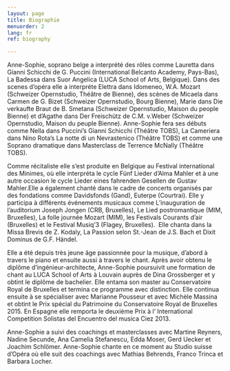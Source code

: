 ```yaml
---
layout: page
title: Biographie
menuorder: 2
lang: fr
ref: biography

---
```


Anne-Sophie, soprano belge a interprété des rôles comme Lauretta dans Gianni Schicchi de G. Puccini (International Belcanto Academy, Pays-Bas), La Badessa dans Suor Angelica (LUCA School of Arts, Belgique). Dans des scenes d’opéra elle a interpréte Elettra dans Idomeneo, W.A. Mozart (Schweizer Opernstudio, Théâtre de Bienne), des scènes de Micaela dans Carmen de G. Bizet (Schweizer Opernstudio, Bourg Bienne), Marie dans Die verkaufte Braut de B. Smetana (Schweizer Opernstudio, Maison du people Bienne) et d’Agathe dans Der Freischütz de C.M. v.Weber (Schweizer Opernstudio, Maison du peuple Bienne). Anne-Sophie fera ses débuts comme Nella dans Puccini’s Gianni Schicchi (Théâtre TOBS), La Cameriera dans Nino Rota’s La notte di un Nevrastenico (Théâtre TOBS) et comme une Soprano dramatique dans Masterclass de Terrence McNally (Théâtre TOBS).

Comme récitaliste elle s’est produite en Belgique au Festival international des Minimes, où elle interpréta le cycle Fünf Lieder d’Alma Mahler et à une autre occasion le cycle Lieder eines fahrenden Gesellen de Gustav Mahler.Elle a également chanté dans le cadre de concerts organisés par des fondations comme Davidsfonds (Gand), Euterpe (Courtrai). Elle y participa à différents événements musicaux comme L’inauguration de l’auditorium Joseph Jongen (CRB, Bruxelles), Le Lied postromantique (MIM, Bruxelles), La folle journée Mozart (MIM), les Festivals Courants d’air (Bruxelles) et le Festival Musiq’3 (Flagey, Bruxelles).  Elle chanta dans la Missa Brevis de Z. Kodaly, La Passion selon St.-Jean de J.S. Bach et Dixit Dominus de G.F. Händel.

Elle a été depuis très jeune âge passionnée pour la musique, d’abord à travers le piano et ensuite aussi à travers le chant. Après avoir obtenu le diplôme d’ingénieur-architecte, Anne-Sophie poursuivit une formation de chant au LUCA School of Arts à Louvain auprès de Dina Grossberger et y obtint le diplôme de bachelier. Elle entama son master au Conservatoire Royal de Bruxelles et termina ce programme avec distinction. Elle continua ensuite à se spécialiser avec Marianne Pousseur et avec Michèle Massina et obtint le Prix spécial du Patrimoine du Conservatoire Royal de Bruxelles 2015. En Espagne elle remporta le deuxième Prix à l’ International Competition Solistas del Encuentro del musica Ciez 2013.

Anne-Sophie a suivi des coachings et masterclasses avec Martine Reyners, Nadine Secunde, Ana Camelia Stefanescu, Edda Moser, Gerd Uecker et Joachim Schlömer. Anne-Sophie chante en ce moment au Studio suisse d’Opéra où elle suit des coachings avec Mathias Behrends, Franco Trinca et Barbara Locher.

